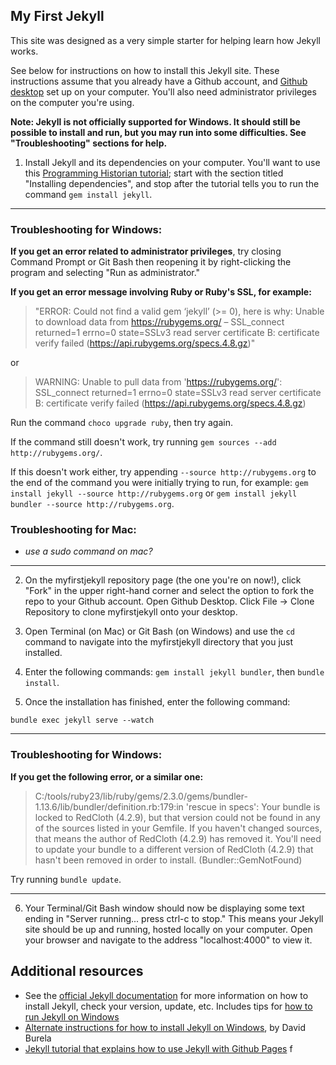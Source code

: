 ## My First Jekyll

This site was designed as a very simple starter for helping learn how Jekyll works.

See below for instructions on how to install this Jekyll site. These instructions assume that you already have a Github account, and [Github desktop](https://desktop.github.com/) set up on your computer. You'll also need administrator privileges on the computer you're using.

**Note: Jekyll is not officially supported for Windows. It should still be possible to install and run, but you may run into some difficulties. See "Troubleshooting" sections for help.**

1. Install Jekyll and its dependencies on your computer. You'll want to use this [Programming Historian tutorial](http://programminghistorian.org/lessons/building-static-sites-with-jekyll-github-pages#section1); start with the section titled "Installing dependencies", and stop after the tutorial tells you to run the command ```gem install jekyll```.

---

### Troubleshooting for Windows:

**If you get an error related to administrator privileges**, try closing Command Prompt or Git Bash then reopening it by right-clicking the program and selecting "Run as administrator."

**If you get an error message involving Ruby or Ruby's SSL, for example:**

> "ERROR: Could not find a valid gem ‘jekyll’ (>= 0), here is why:
Unable to download data from https://rubygems.org/ – SSL_connect returned=1 errno=0 state=SSLv3 read server certificate B: certificate verify failed (https://api.rubygems.org/specs.4.8.gz)"

or

> WARNING:  Unable to pull data from 'https://rubygems.org/': SSL_connect returned=1 errno=0 state=SSLv3 read server certificate B: certificate verify failed (https://api.rubygems.org/specs.4.8.gz)

Run the command ```choco upgrade ruby```, then try again.

If the command still doesn't work, try running ```gem sources --add http://rubygems.org/```.

If this doesn't work either, try appending ```--source http://rubygems.org``` to the end of the command you were initially trying to run, for example: ```gem install jekyll --source http://rubygems.org``` or ```gem install jekyll bundler --source http://rubygems.org```.

### Troubleshooting for Mac:
+ *use a sudo command on mac?*

---

2. On the myfirstjekyll repository page (the one you're on now!), click "Fork" in the upper right-hand corner and select the option to fork the repo to your Github account. Open Github Desktop. Click File -> Clone Repository to clone myfirstjekyll onto your desktop.

3. Open Terminal (on Mac) or Git Bash (on Windows) and use the ```cd``` command to navigate into the myfirstjekyll directory that you just installed.

4. Enter the following commands: ```gem install jekyll bundler```, then ```bundle install```.

5. Once the installation has finished, enter the following command:

```
bundle exec jekyll serve --watch
```
---

### Troubleshooting for Windows:

**If you get the following error, or a similar one:**

> C:/tools/ruby23/lib/ruby/gems/2.3.0/gems/bundler-1.13.6/lib/bundler/definition.rb:179:in 'rescue in specs': Your bundle is locked to RedCloth (4.2.9), but that version could not be found in any of the sources listed in your Gemfile. If you haven't changed sources, that means the author of RedCloth (4.2.9) has removed it. You'll need to update your bundle to a different version of RedCloth (4.2.9) that hasn't been removed in order to install. (Bundler::GemNotFound)

Try running ```bundle update```.

---

6. Your Terminal/Git Bash window should now be displaying some text ending in "Server running... press ctrl-c to stop." This means your Jekyll site should be up and running, hosted locally on your computer. Open your browser and navigate to the address "localhost:4000" to view it.

## Additional resources

+ See the [official Jekyll documentation](http://jekyllrb.com/docs/installation/) for more information on how to install Jekyll, check your version, update, etc. Includes tips for [how to run Jekyll on Windows](http://jekyllrb.com/docs/windows/#installation)
+ [Alternate instructions for how to install Jekyll on Windows](https://davidburela.wordpress.com/2015/11/28/easily-install-jekyll-on-windows-with-3-command-prompt-entries-and-chocolatey/), by David Burela
+ [Jekyll tutorial that explains how to use Jekyll with Github Pages](https://www.smashingmagazine.com/2014/08/build-blog-jekyll-github-pages/)
f

